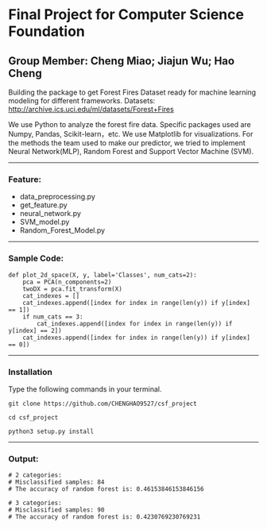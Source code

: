 # Final Project for Computer Science Foundation 

## Group Member: Cheng Miao; Jiajun Wu; Hao Cheng

Building the  package to get Forest Fires Dataset ready for machine learning modeling for different frameworks.
Datasets: http://archive.ics.uci.edu/ml/datasets/Forest+Fires

We use Python to analyze the forest fire data. Specific packages used are Numpy, Pandas, Scikit-learn，etc. We use Matplotlib for visualizations. For the methods the team used to make our predictor, we tried to implement Neural Network(MLP), Random Forest and Support Vector Machine (SVM).

---
### Feature:

* data_preprocessing.py
* get_feature.py
* neural_network.py
* SVM_model.py
* Random_Forest_Model.py

---
### Sample Code:

    def plot_2d_space(X, y, label='Classes', num_cats=2):
        pca = PCA(n_components=2)
        twoDX = pca.fit_transform(X)
        cat_indexes = []
        cat_indexes.append([index for index in range(len(y)) if y[index] == 1])
        if num_cats == 3:
            cat_indexes.append([index for index in range(len(y)) if y[index] == 2])
        cat_indexes.append([index for index in range(len(y)) if y[index] == 0])

---
### Installation
Type the following commands in your terminal.
```
git clone https://github.com/CHENGHAO9527/csf_project

cd csf_project

python3 setup.py install 
```

---
### Output:

    # 2 categories:
    # Misclassified samples: 84
    # The accuracy of random forest is: 0.46153846153846156

    # 3 categories:
    # Misclassified samples: 90
    # The accuracy of random forest is: 0.4230769230769231
